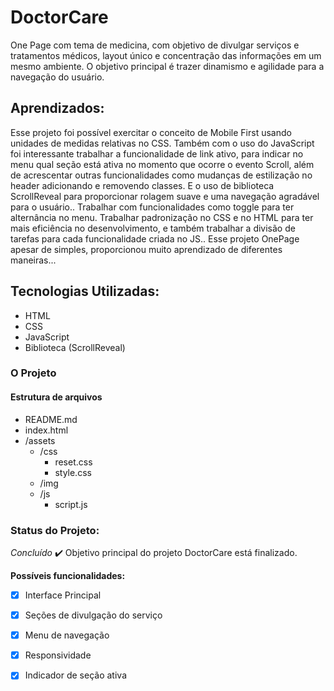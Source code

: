 # DoctorCare
 One Page com tema de medicina, com objetivo de divulgar serviços e tratamentos médicos, layout único e concentração das informações em um mesmo ambiente. O objetivo principal é trazer dinamismo e agilidade para a navegação do usuário.

## Aprendizados:

Esse projeto foi possível exercitar o conceito de Mobile First usando unidades de medidas relativas no CSS. Também com o uso do JavaScript foi interessante trabalhar a funcionalidade de link ativo, para indicar no menu qual seção está ativa no momento que ocorre o evento Scroll, além de acrescentar outras funcionalidades como mudanças de estilização no header adicionando e removendo classes. E o uso de biblioteca ScrollReveal para proporcionar rolagem suave e uma navegação agradável para o usuário.. 
Trabalhar com funcionalidades como toggle para ter alternância no menu. Trabalhar padronização no CSS e no HTML para ter mais eficiência no desenvolvimento, e também trabalhar a divisão de tarefas para cada funcionalidade criada no JS.. Esse projeto OnePage apesar de simples, proporcionou muito aprendizado de diferentes maneiras...

## Tecnologias Utilizadas:

- HTML
- CSS
- JavaScript
- Biblioteca (ScrollReveal)

### O Projeto

#### Estrutura de arquivos

* README.md
* index.html
* /assets
    - /css
        - reset.css
        - style.css
    - /img
    - /js
        - script.js

### Status do Projeto: 
*Concluído* ✔️
Objetivo principal do projeto DoctorCare está finalizado.

**Possíveis funcionalidades:**
 - [x] Interface Principal
 - [x] Seções de divulgação do serviço 
 - [x] Menu de navegação
 - [x] Responsividade 
 - [x] Indicador de seção ativa
 





